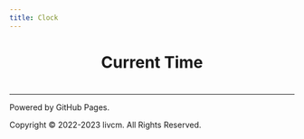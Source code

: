 ```yaml
---
title: Clock
---
```


<script src="../assets/scripts/time.js" type="text/javascript"></script>
<center><h1>Current Time</h1></center>
<center><h1><div id="CurrentTime"></div></h1></center>

------

Powered by GitHub Pages.

Copyright ©️ 2022-2023 livcm. All Rights Reserved.

